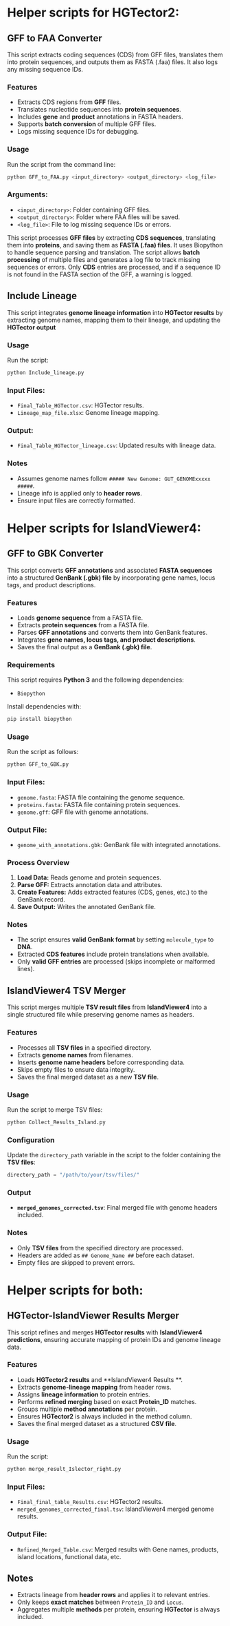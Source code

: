 
# Helper scripts for HGTector2:

## GFF to FAA Converter
This script extracts coding sequences (CDS) from GFF files, translates them into protein sequences, and outputs them as FASTA (.faa) files. It also logs any missing sequence IDs.

### Features
- Extracts CDS regions from **GFF** files.
- Translates nucleotide sequences into **protein sequences**.
- Includes **gene** and **product** annotations in FASTA headers.
- Supports **batch conversion** of multiple GFF files.
- Logs missing sequence IDs for debugging.

### Usage
Run the script from the command line:
```bash
python GFF_to_FAA.py <input_directory> <output_directory> <log_file>
```
### Arguments:
- `<input_directory>`: Folder containing GFF files.
- `<output_directory>`: Folder where FAA files will be saved.
- `<log_file>`: File to log missing sequence IDs or errors.

This script processes **GFF files** by extracting **CDS sequences**, translating them into **proteins**, and saving them as **FASTA (.faa) files**. It uses Biopython to handle sequence parsing and translation. The script allows **batch processing** of multiple files and generates a log file to track missing sequences or errors. Only **CDS** entries are processed, and if a sequence ID is not found in the FASTA section of the GFF, a warning is logged.


## Include Lineage
This script integrates **genome lineage information** into **HGTector results** by extracting genome names, mapping them to their lineage, and updating the **HGTector output**

### Usage
Run the script:

```python
python Include_lineage.py
```

### Input Files:
- `Final_Table_HGTector.csv`: HGTector results.
- `Lineage_map_file.xlsx`: Genome lineage mapping.

### Output:
- `Final_Table_HGTector_lineage.csv`: Updated results with lineage data.

### Notes
- Assumes genome names follow `##### New Genome: GUT_GENOMExxxxx #####`.
- Lineage info is applied only to **header rows**.
- Ensure input files are correctly formatted.

# Helper scripts for IslandViewer4:

## GFF to GBK Converter
This script converts **GFF annotations** and associated **FASTA sequences** into a structured **GenBank (.gbk) file** by incorporating gene names, locus tags, and product descriptions.

### Features
- Loads **genome sequence** from a FASTA file.
- Extracts **protein sequences** from a FASTA file.
- Parses **GFF annotations** and converts them into GenBank features.
- Integrates **gene names, locus tags, and product descriptions**.
- Saves the final output as a **GenBank (.gbk) file**.

### Requirements
This script requires **Python 3** and the following dependencies:
- `Biopython`

Install dependencies with:
```bash
pip install biopython
```

### Usage
Run the script as follows:

```python
python GFF_to_GBK.py
```

### Input Files:
- `genome.fasta`: FASTA file containing the genome sequence.
- `proteins.fasta`: FASTA file containing protein sequences.
- `genome.gff`: GFF file with genome annotations.

### Output File:
- `genome_with_annotations.gbk`: GenBank file with integrated annotations.

### Process Overview
1. **Load Data:** Reads genome and protein sequences.
2. **Parse GFF:** Extracts annotation data and attributes.
3. **Create Features:** Adds extracted features (CDS, genes, etc.) to the GenBank record.
4. **Save Output:** Writes the annotated GenBank file.

### Notes
- The script ensures **valid GenBank format** by setting `molecule_type` to **DNA**.
- Extracted **CDS features** include protein translations when available.
- Only **valid GFF entries** are processed (skips incomplete or malformed lines).

  
## IslandViewer4 TSV Merger
This script merges multiple **TSV result files** from **IslandViewer4** into a single structured file while preserving genome names as headers.

### Features
- Processes all **TSV files** in a specified directory.
- Extracts **genome names** from filenames.
- Inserts **genome name headers** before corresponding data.
- Skips empty files to ensure data integrity.
- Saves the final merged dataset as a new **TSV file**.

### Usage
Run the script to merge TSV files:

```python
python Collect_Results_Island.py
```

### Configuration
Update the `directory_path` variable in the script to the folder containing the **TSV files**:
```python
directory_path = "/path/to/your/tsv/files/"
```

### Output
- **`merged_genomes_corrected.tsv`**: Final merged file with genome headers included.

### Notes
- Only **TSV files** from the specified directory are processed.
- Headers are added as `## Genome_Name ##` before each dataset.
- Empty files are skipped to prevent errors.

# Helper scripts for both:

## HGTector-IslandViewer Results Merger

This script refines and merges **HGTector results** with **IslandViewer4 predictions**, ensuring accurate mapping of protein IDs and genome lineage data.

### Features
- Loads **HGTector2 results** and **IslandViewer4 Results **.
- Extracts **genome-lineage mapping** from header rows.
- Assigns **lineage information** to protein entries.
- Performs **refined merging** based on exact **Protein_ID** matches.
- Groups multiple **method annotations** per protein.
- Ensures **HGTector2** is always included in the method column.
- Saves the final merged dataset as a structured **CSV file**.

### Usage
Run the script:

```python
python merge_result_Islector_right.py
```

### Input Files:
- `Final_final_table_Results.csv`: HGTector2 results.
- `merged_genomes_corrected_final.tsv`: IslandViewer4 merged genome results.

### Output File:
- `Refined_Merged_Table.csv`: Merged results with Gene names, products, island locations, functional data, etc.

## Notes
- Extracts lineage from **header rows** and applies it to relevant entries.
- Only keeps **exact matches** between `Protein_ID` and `Locus`.
- Aggregates multiple **methods** per protein, ensuring **HGTector** is always included.



















  

